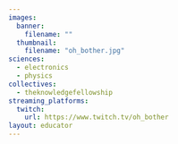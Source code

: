 ```yaml
---
images:
  banner:
    filename: ""
  thumbnail:
    filename: "oh_bother.jpg"
sciences:
  - electronics
  - physics
collectives:
  - theknowledgefellowship
streaming_platforms:
  twitch:
    url: https://www.twitch.tv/oh_bother
layout: educator
---
```


